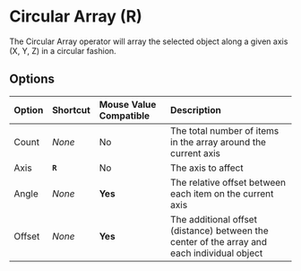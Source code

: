 # Circular Array (<span title="Recallable">R</span>)

The Circular Array operator will array the selected object along a given axis (X, Y, Z) in a circular fashion.

[](../_media/circular-array.mp4 ':include')

## Options

| Option | Shortcut | Mouse Value Compatible | Description |
| :--- | :--- | :--- | :--- |
| Count | _None_ | No | The total number of items in the array around the current axis |
| Axis | **`R`** | No | The axis to affect |
| Angle | _None_ | **Yes** | The relative offset between each item on the current axis |
| Offset | _None_ | **Yes** | The additional offset (distance) between the center of the array and each individual object |